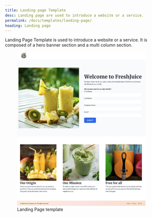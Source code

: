 ```yaml
---
title: Landing page Template
desc: Landing page are used to introduce a website or a service.
permalink: /docs/templates/landing-page/
heading: Landing page
---
```


Landing Page Template is used to introduce a website or a service. It is composed of a hero banner section and a multi column section.

<figure>
  <img src="./landing-page.png" alt="Image of the default Landing Page Layout" eleventy:widths="500">
  <figcaption>Landing Page template</figcaption>
</figure>
